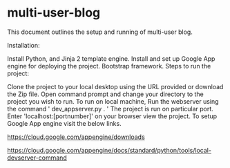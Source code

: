 # multi-user-blog

This document outlines the setup and running of multi-user blog.

Installation:

Install Python, and Jinja 2 template engine.
Install and set up Google App engine for deploying the project.
Bootstrap framework.
Steps to run the project:

Clone the project to your local desktop using the URL provided or download the Zip file.
Open command prompt and change your directory to the project you wish to run.
To run on local machine, Run the webserver using the command ' dev_appserver.py . '
The project is run on particular port. Enter 'localhost:[portnumber]' on your browser view the project.
To setup Google App engine visit the below links.

https://cloud.google.com/appengine/downloads

https://cloud.google.com/appengine/docs/standard/python/tools/local-devserver-command
